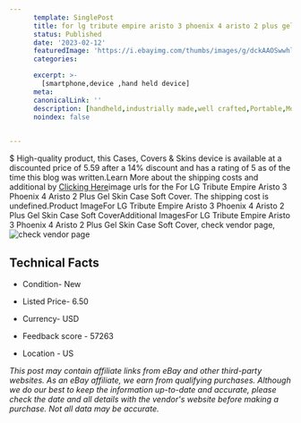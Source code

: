 ```yaml
---
      template: SinglePost
      title: for lg tribute empire aristo 3 phoenix 4 aristo 2 plus gel skin case soft cover
      status: Published
      date: '2023-02-12'
      featuredImage: 'https://i.ebayimg.com/thumbs/images/g/dckAAOSwwhlaVUrN/s-l225.jpg'
      categories: 

      excerpt: >-
        [smartphone,device ,hand held device]
      meta:
      canonicalLink: ''
      description: [handheld,industrially made,well crafted,Portable,Mobile,Compact,Convenient,Lightweight,Maneuverable,Man-portable,Miniature,Carriable,Hand-held,Light,Holdable,Transportable,Mobile device,Pocket-sized,On-the-go,Wireless,Cordless,Compact size,Convenient size, smartphone,device ,hand held device]
      noindex: false

        
---
```

$
    High-quality product, this Cases, Covers & Skins device is available at a discounted price of 5.59 after a 14% discount and has a rating of 5 as of the time this blog was written.Learn More about the shipping costs and additional by [Clicking Here](https://www.ebay.com/itm/123690647863?hash=item1ccc898137%3Ag%3AdckAAOSwwhlaVUrN&mkevt=1&mkcid=1&mkrid=711-53200-19255-0&campid=%253CePNCampaignId%253E&customid=%253CreferenceId%253E&toolid=10049)image urls for the For LG Tribute Empire Aristo 3 Phoenix 4 Aristo 2 Plus Gel Skin Case Soft Cover. The shipping cost is undefined.Product ImageFor LG Tribute Empire Aristo 3 Phoenix 4 Aristo 2 Plus Gel Skin Case Soft CoverAdditional ImagesFor LG Tribute Empire Aristo 3 Phoenix 4 Aristo 2 Plus Gel Skin Case Soft Cover, check vendor page, ![check vendor page](https://origin-galleryplus.ebayimg.com/ws/web/123690647863_2_0_1/225x225.jpg,https://origin-galleryplus.ebayimg.com/ws/web/123690647863_3_0_1/225x225.jpg,https://origin-galleryplus.ebayimg.com/ws/web/123690647863_4_0_1/225x225.jpg,https://origin-galleryplus.ebayimg.com/ws/web/123690647863_5_0_1/225x225.jpg,https://origin-galleryplus.ebayimg.com/ws/web/123690647863_6_0_1/225x225.jpg)
    
    

 ## Technical Facts 



     
      

 - Condition- New 


      

 - Listed Price- 6.50 


      

 - Currency- USD 


      

 - Feedback score - 57263 


      

 - Location - US 


      
      

 *_This post may contain affiliate links from eBay and other third-party websites. As an eBay affiliate, we earn from qualifying purchases. Although we do our best to keep the information up-to-date and accurate, please check the date and all details with the vendor's website before making a purchase. Not all data may be accurate._*



    
    
    
    
    
